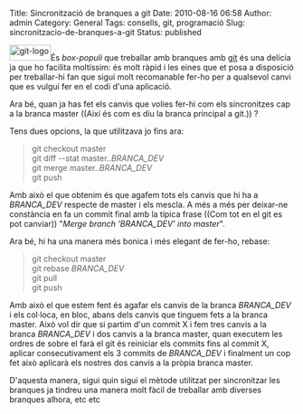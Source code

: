 Title: Sincronització de branques a git
Date: 2010-08-16 06:58
Author: admin
Category: General
Tags: consells, git, programació
Slug: sincronitzacio-de-branques-a-git
Status: published

[<img src="http://gil.badall.net/wp-content/uploads/2009/03/git-logo.png" title="git-logo" class="alignright size-full wp-image-540" width="73" height="28" />](http://gil.badall.net/wp-content/uploads/2009/03/git-logo.png)És *box-populi* que treballar amb branques amb [git](http://git-scm.com/ "Lloc web del programa de control de versions git") és una delícia ja que ho facilita moltíssim: és molt ràpid i les eines que et posa a disposició per treballar-hi fan que sigui molt recomanable fer-ho per a qualsevol canvi que es vulgui fer en el codi d'una aplicació.

Ara bé, quan ja has fet els canvis que volies fer-hi com els sincronitzes cap a la branca master ((Així és com es diu la branca principal a git.)) ?

Tens dues opcions, la que utilitzava jo fins ara:

> git checkout master  
> git diff --stat master..*BRANCA_DEV*  
> git merge master..*BRANCA_DEV*  
> git push

Amb això el que obtenim és que agafem tots els canvis que hi ha a *BRANCA_DEV* respecte de master i els mescla. A més a més per deixar-ne constància en fa un commit final amb la típica frase ((Com tot en el git es pot canviar)) "*Merge branch 'BRANCA_DEV' into master*".

Ara bé, hi ha una manera més bonica i més elegant de fer-ho, rebase:

> git checkout master  
> git rebase *BRANCA_DEV*  
> git pull  
> git push

Amb això el que estem fent és agafar els canvis de la branca *BRANCA_DEV* i els col·loca, en bloc, abans dels canvis que tinguem fets a la branca master. Això vol dir que si partim d'un commit X i fem tres canvis a la branca *BRANCA_DEV* i dos canvis a la branca master, quan executem les ordres de sobre el farà el git és reiniciar els commits fins al commit X, aplicar consecutivament els 3 commits de *BRANCA_DEV* i finalment un cop fet això aplicarà els nostres dos canvis a la pròpia branca master.

D'aquesta manera, sigui quin sigui el mètode utilitzat per sincronitzar les branques ja tindreu una manera molt fàcil de treballar amb diverses branques alhora, etc etc
